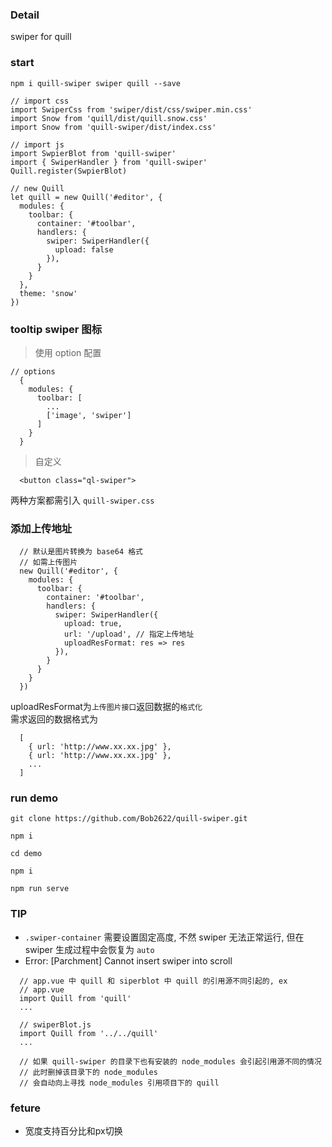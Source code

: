### Detail
swiper for quill



### start
```
npm i quill-swiper swiper quill --save

// import css
import SwiperCss from 'swiper/dist/css/swiper.min.css'
import Snow from 'quill/dist/quill.snow.css'
import Snow from 'quill-swiper/dist/index.css'

// import js
import SwpierBlot from 'quill-swiper'
import { SwiperHandler } from 'quill-swiper'
Quill.register(SwpierBlot)

// new Quill
let quill = new Quill('#editor', {
  modules: { 
    toolbar: {
      container: '#toolbar',
      handlers: {
        swiper: SwiperHandler({ 
          upload: false
        }),
      }
    }
  },
  theme: 'snow'
})
```



### tooltip swiper 图标

> 使用 option 配置

```
// options
  {
    modules: {
      toolbar: [
        ...
        ['image', 'swiper']
      ]
    }
  }
```

> 自定义

```
  <button class="ql-swiper">
```
两种方案都需引入 `quill-swiper.css`



### 添加上传地址
```
  // 默认是图片转换为 base64 格式
  // 如需上传图片
  new Quill('#editor', {
    modules: { 
      toolbar: {
        container: '#toolbar',
        handlers: {
          swiper: SwiperHandler({ 
            upload: true,
            url: '/upload', // 指定上传地址
            uploadResFormat: res => res
          }),
        }
      }
    }
  })
```
uploadResFormat为`上传图片接口`返回数据的`格式化`    
需求返回的数据格式为
```
  [
    { url: 'http://www.xx.xx.jpg' },
    { url: 'http://www.xx.xx.jpg' },
    ...
  ]
```


### run demo
```
git clone https://github.com/Bob2622/quill-swiper.git

npm i 

cd demo

npm i

npm run serve
```



### TIP
* `.swiper-container` 需要设置固定高度, 不然 swiper 无法正常运行, 但在 swiper 生成过程中会恢复为 `auto`
* Error: [Parchment] Cannot insert swiper into scroll
```
  // app.vue 中 quill 和 siperblot 中 quill 的引用源不同引起的, ex
  // app.vue
  import Quill from 'quill'
  ...

  // swiperBlot.js 
  import Quill from '../../quill'
  ...

  // 如果 quill-swiper 的目录下也有安装的 node_modules 会引起引用源不同的情况
  // 此时删掉该目录下的 node_modules 
  // 会自动向上寻找 node_modules 引用项目下的 quill
```



### feture
* 宽度支持百分比和px切换